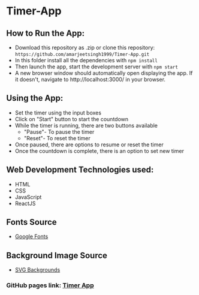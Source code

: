 # Timer-App

## How to Run the App:
* Download this repository as .zip or clone this repository:
```https://github.com/amarjeetsingh1999/Timer-App.git```
* In this folder install all the dependencies with
```npm install```
* Then launch the app, start the development server with
```npm start```
* A new browser window should automatically open displaying the app. If it doesn't, navigate to http://localhost:3000/ in your browser.

## Using the App:
* Set the timer using the input boxes
* Click on "Start" button to start the countdown
* While the timer is running, there are two buttons available
  - "Pause"- To pause the timer
  - "Reset"- To reset the timer
* Once paused, there are options to resume or reset the timer
* Once the countdown is complete, there is an option to set new timer

## Web Development Technologies used:
* HTML
* CSS
* JavaScript
* ReactJS

## Fonts Source
* [Google Fonts](https://fonts.google.com/)

## Background Image Source
* [SVG Backgrounds](https://www.svgbackgrounds.com/)

### GitHub pages link: [Timer App](https://amarjeetsingh1999.github.io/Timer-App/)
